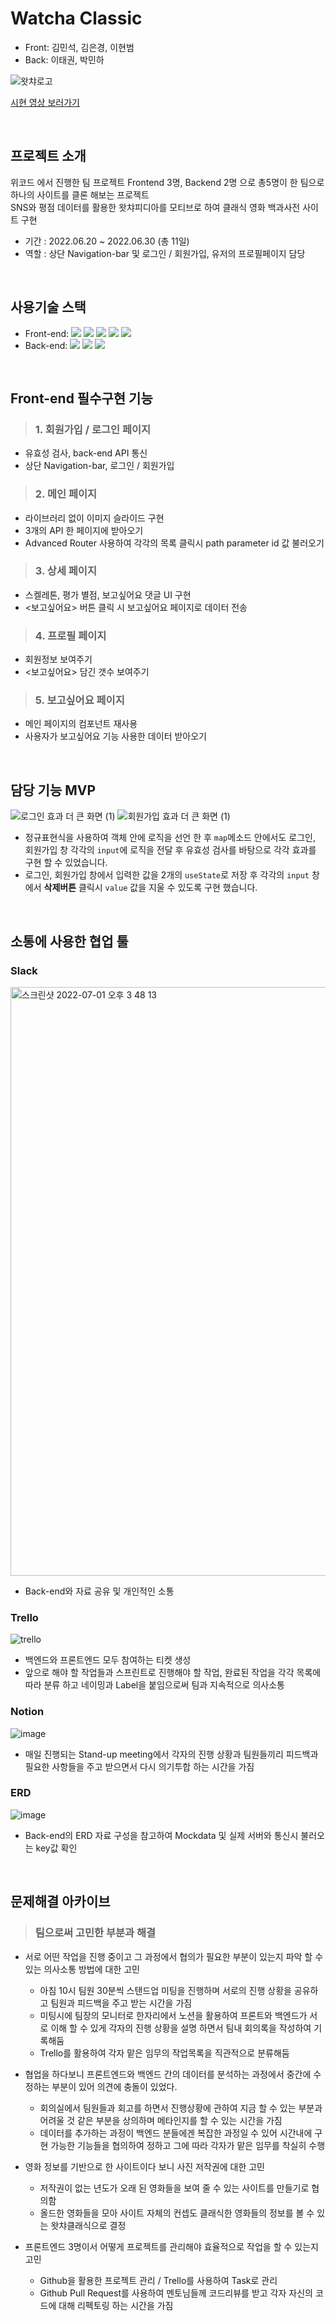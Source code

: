 #  Watcha Classic
- Front: 김민석, 김은경, 이현범
- Back: 이태권, 박민하

![왓챠로고](https://user-images.githubusercontent.com/98795239/177035333-f286463f-b492-4117-877a-9935f32a14ae.png)


[시현 영상 보러가기](https://www.notion.so/2bca0db26df045699df07faa372a29b1)

<br>

## 프로젝트 소개
위코드 에서 진행한 팀 프로젝트
Frontend 3명, Backend 2명 으로 총5명이 한 팀으로 하나의 사이트를 클론 해보는 프로젝트
<br>SNS와 평점 데이터를 활용한 왓챠피디아를 모티브로 하여 클래식 영화 백과사전 사이트 구현
- 기간 : 2022.06.20 ~ 2022.06.30 (총 11일)
- 역할 : 상단 Navigation-bar 및 로그인 / 회원가입, 유저의 프로필페이지 담당

<br>

## 사용기술 스택
- Front-end: <img src="https://img.shields.io/badge/html5-E34F26?style=flat-square&logo=html5&logoColor=white"/> <img src="https://img.shields.io/badge/Sass-CC6699?style=flat-square&logo=Sass&logoColor=white"/> <img src="https://img.shields.io/badge/javascript-F7DF1E?style=flat-square&logo=javascript&logoColor=white"/> <img src="https://img.shields.io/badge/react-61DAFB?style=flat-square&logo=react&logoColor=white"/> <img src="https://img.shields.io/badge/ReactRouter-CA4245?style=flat-square&logo=ReactRouter&logoColor=white"/>
- Back-end: <img src="https://img.shields.io/badge/Python-3776AB?style=flat-square&logo=Python&logoColor=white"/> <img src="https://img.shields.io/badge/Django-092E20?style=flat-square&logo=Django&logoColor=white"/> <img src="https://img.shields.io/badge/MySQL-4479A1?style=flat-square&logo=MySQL&logoColor=white"/>

<br>

## Front-end 필수구현 기능
> ### 1. 회원가입 / 로그인 페이지
  - 유효성 검사, back-end API 통신
  - 상단 Navigation-bar,  로그인 / 회원가입 

> ### 2. 메인 페이지
  - 라이브러리 없이 이미지 슬라이드 구현
  - 3개의 API 한 페이지에 받아오기
  - Advanced Router 사용하여 각각의 목록 클릭시 path parameter id 값 불러오기

> ### 3. 상세 페이지
  - 스켈레톤, 평가 별점, 보고싶어요 댓글 UI 구현
  - <보고싶어요> 버튼 클릭 시 보고싶어요 페이지로 데이터 전송

> ### 4. 프로필 페이지
  - 회원정보 보여주기
  - <보고싶어요> 담긴 갯수 보여주기 
 
> ### 5. 보고싶어요 페이지
  - 메인 페이지의 컴포넌트 재사용
  - 사용자가 보고싶어요 기능 사용한 데이터 받아오기

<br>

## 담당 기능 MVP

![로그인 효과 더 큰 화면 (1)](https://user-images.githubusercontent.com/98795239/177004527-ca256165-1530-497c-8247-f29d0e8879af.gif)
![회원가입 효과 더 큰 화면  (1)](https://user-images.githubusercontent.com/98795239/177004786-4c1f9619-75b3-4087-be4f-e8b6727447ef.gif)

- 정규표현식을 사용하여 객체 안에 로직을 선언 한 후 `map`메소드 안에서도 로그인, 회원가입 창 각각의 `input`에 로직을 전달 후 유효성 검사를 바탕으로 각각 효과를 구현 할 수 있었습니다.
- 로그인, 회원가입 창에서 입력한 값을 2개의 `useState`로 저장 후 각각의 `input` 창에서 **삭제버튼** 클릭시 `value` 값을 지울 수 있도록 구현 했습니다. 







<br>

## 소통에 사용한 협업 툴
### Slack
<img width="942" alt="스크린샷 2022-07-01 오후 3 48 13" src="https://user-images.githubusercontent.com/50426259/176840075-30907e6a-8be6-4914-88d3-fe0d3742ad9c.png">

- Back-end와 자료 공유 및 개인적인 소통

### Trello
![trello](https://user-images.githubusercontent.com/50426259/176840626-5bc5b445-4c0b-4259-93bd-56d9f63f2485.gif)
- 백엔드와 프론트엔드 모두 참여하는 티켓 생성 
- 앞으로 해야 할 작업들과 스프린트로 진행해야 할 작업, 완료된 작업을 각각 목록에 따라 분류 하고 네이밍과 Label을 붙임으로써 팀과 지속적으로 의사소통

### Notion
![image](https://user-images.githubusercontent.com/50426259/176840968-aab75ef3-4a5c-4497-a532-db539a297b58.png)
- 매일 진행되는 Stand-up meeting에서 각자의 진행 상황과 팀원들끼리 피드백과 필요한 사항들을 주고 받으면서 다시 의기투합 하는 시간을 가짐

### ERD
![image](https://user-images.githubusercontent.com/50426259/176841194-db70fa46-6f62-4a65-8638-3c2562092a32.png)
- Back-end의 ERD 자료 구성을 참고하여 Mockdata 및 실제 서버와 통신시 불러오는 key값 확인

<br>

## 문제해결 아카이브
> ### 팀으로써 고민한 부분과 해결
  - 서로 어떤 작업을 진행 중이고 그 과정에서 협의가 필요한 부분이 있는지 파악 할 수 있는 의사소통 방법에 대한 고민
    - 아침 10시 팀원 30분씩 스탠드업 미팅을 진행하며 서로의 진행 상황을 공유하고 팀원과 피드백을 주고 받는 시간을 가짐
    - 미팅시에 팀장의 모니터로 한자리에서 노션을 활용하여 프론트와 백엔드가 서로 이해 할 수 있게 각자의 진행 상황을 설명 하면서 팀내 회의록을 작성하여 기록해둠
    - Trello를 활용하여 각자 맡은 임무의 작업목록을 직관적으로 분류해둠
    
  - 협업을 하다보니 프론트엔드와 백엔드 간의 데이터를 분석하는 과정에서 중간에 수정하는 부분이 있어 의견에 충돌이 있었다.
    - 회의실에서 팀원들과 회고를 하면서 진행상황에 관하여 지금 할 수 있는 부분과 어려울 것 같은 부분을 상의하며 메타인지를 할 수 있는 시간을 가짐
    - 데이터를 추가하는 과정이 백엔드 분들에겐 복잡한 과정일 수 있어 시간내에 구현 가능한 기능들을 협의하여 정하고 그에 따라 각자가 맡은 임무를 착실히 수행
    
  - 영화 정보를 기반으로 한 사이트이다 보니 사진 저작권에 대한 고민
    - 저작권이 없는 년도가 오래 된 영화들을 보여 줄 수 있는 사이트를 만들기로 협의함
    - 올드한 영화들을 모아 사이트 자체의 컨셉도 클래식한 영화들의 정보를 볼 수 있는 왓챠클래식으로 결정
    
  - 프론트엔드 3명이서 어떻게 프로젝트를 관리해야 효율적으로 작업을 할 수 있는지 고민
    - Github을 활용한 프로젝트 관리 / Trello를 사용하여 Task로 관리 
    - Github Pull Request를 사용하여 멘토님들께 코드리뷰를 받고 각자 자신의 코드에 대해 리펙토링 하는 시간을 가짐
    

    
    






